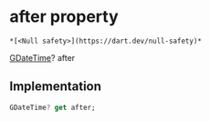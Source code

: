 


# after property




    *[<Null safety>](https://dart.dev/null-safety)*




[GDateTime](../../third_party_yonomi_graphql_schema_schema.docs.schema.gql/GDateTime-class.md)? after
  







## Implementation

```dart
GDateTime? get after;
```








